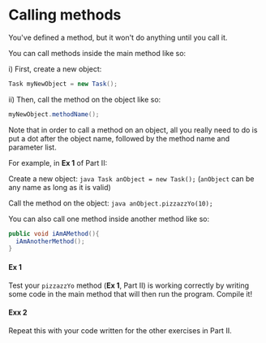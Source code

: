 Calling methods
===

You've defined a method, but it won't do anything until you call it.

You can call methods inside the main method like so:

i) First, create a new object:
```java
Task myNewObject = new Task();
```

ii)	Then, call the method on the object like so:
```java
myNewObject.methodName();
```

Note that in order to call a method on an object, all you really need to do is put a dot after the object name, followed by the method name and parameter list. 

For example, in **Ex 1** of Part II:

Create a new object: ```java Task anObject = new Task();``` (`anObject` can be any name as long as it is valid)

Call the method on the object: ```java anObject.pizzazzYo(10);```

You can also call one method inside another method like so:
```java
public void iAmAMethod(){
  iAmAnotherMethod();
}
```

#### Ex 1

Test your `pizzazzYo` method (**Ex 1**, Part II) is working correctly by writing some code in the main method that will then run the program. Compile it!

#### Exx 2

Repeat this with your code written for the other exercises in Part II.
